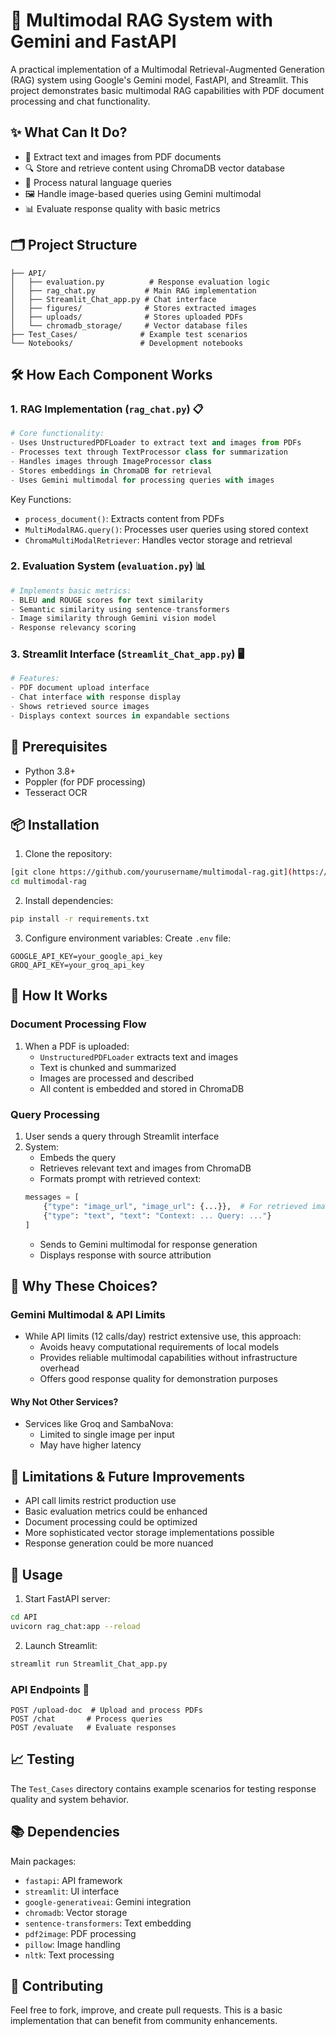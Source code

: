 # 🤖 Multimodal RAG System with Gemini and FastAPI

A practical implementation of a Multimodal Retrieval-Augmented Generation (RAG) system using Google's Gemini model, FastAPI, and Streamlit. This project demonstrates basic multimodal RAG capabilities with PDF document processing and chat functionality.

## ✨ What Can It Do?

- 📄 Extract text and images from PDF documents
- 🔍 Store and retrieve content using ChromaDB vector database
- 💬 Process natural language queries
- 🖼️ Handle image-based queries using Gemini multimodal
- 📊 Evaluate response quality with basic metrics

## 🗂️ Project Structure

```
├── API/
│   ├── evaluation.py          # Response evaluation logic
│   ├── rag_chat.py           # Main RAG implementation
│   ├── Streamlit_Chat_app.py # Chat interface
│   ├── figures/              # Stores extracted images
│   ├── uploads/              # Stores uploaded PDFs
│   └── chromadb_storage/     # Vector database files
├── Test_Cases/              # Example test scenarios
└── Notebooks/               # Development notebooks
```

## 🛠️ How Each Component Works

### 1. RAG Implementation (`rag_chat.py`) 📋
```python
# Core functionality:
- Uses UnstructuredPDFLoader to extract text and images from PDFs
- Processes text through TextProcessor class for summarization
- Handles images through ImageProcessor class
- Stores embeddings in ChromaDB for retrieval
- Uses Gemini multimodal for processing queries with images
```

Key Functions:
- `process_document()`: Extracts content from PDFs
- `MultiModalRAG.query()`: Processes user queries using stored context
- `ChromaMultiModalRetriever`: Handles vector storage and retrieval

### 2. Evaluation System (`evaluation.py`) 📊
```python
# Implements basic metrics:
- BLEU and ROUGE scores for text similarity
- Semantic similarity using sentence-transformers
- Image similarity through Gemini vision model
- Response relevancy scoring
```

### 3. Streamlit Interface (`Streamlit_Chat_app.py`) 🖥️
```python
# Features:
- PDF document upload interface
- Chat interface with response display
- Shows retrieved source images
- Displays context sources in expandable sections
```

## 🚀 Prerequisites

- Python 3.8+
- Poppler (for PDF processing)
- Tesseract OCR

## 📦 Installation

1. Clone the repository:
```bash
[git clone https://github.com/yourusername/multimodal-rag.git](https://github.com/Sanjith-3/multimodal-rag-gemini-fastapi.git)
cd multimodal-rag
```

2. Install dependencies:
```bash
pip install -r requirements.txt
```

3. Configure environment variables:
Create `.env` file:
```
GOOGLE_API_KEY=your_google_api_key
GROQ_API_KEY=your_groq_api_key
```

## 🔄 How It Works

### Document Processing Flow
1. When a PDF is uploaded:
   - `UnstructuredPDFLoader` extracts text and images
   - Text is chunked and summarized
   - Images are processed and described
   - All content is embedded and stored in ChromaDB

### Query Processing
1. User sends a query through Streamlit interface
2. System:
   - Embeds the query
   - Retrieves relevant text and images from ChromaDB
   - Formats prompt with retrieved context:
   ```python
   messages = [
       {"type": "image_url", "image_url": {...}},  # For retrieved images
       {"type": "text", "text": "Context: ... Query: ..."}
   ]
   ```
   - Sends to Gemini multimodal for response generation
   - Displays response with source attribution

## 🌟 Why These Choices?

### Gemini Multimodal & API Limits
- While API limits (12 calls/day) restrict extensive use, this approach:
  - Avoids heavy computational requirements of local models
  - Provides reliable multimodal capabilities without infrastructure overhead
  - Offers good response quality for demonstration purposes

#### Why Not Other Services?
- Services like Groq and SambaNova:
  - Limited to single image per input
  - May have higher latency

## 🚧 Limitations & Future Improvements

- API call limits restrict production use
- Basic evaluation metrics could be enhanced
- Document processing could be optimized
- More sophisticated vector storage implementations possible
- Response generation could be more nuanced

## 🎯 Usage

1. Start FastAPI server:
```bash
cd API
uvicorn rag_chat:app --reload
```

2. Launch Streamlit:
```bash
streamlit run Streamlit_Chat_app.py
```

### API Endpoints 🔌

```http
POST /upload-doc  # Upload and process PDFs
POST /chat       # Process queries
POST /evaluate   # Evaluate responses
```

## 📈 Testing

The `Test_Cases` directory contains example scenarios for testing response quality and system behavior.

## 📚 Dependencies

Main packages:
- `fastapi`: API framework
- `streamlit`: UI interface
- `google-generativeai`: Gemini integration
- `chromadb`: Vector storage
- `sentence-transformers`: Text embedding
- `pdf2image`: PDF processing
- `pillow`: Image handling
- `nltk`: Text processing

## 🤝 Contributing

Feel free to fork, improve, and create pull requests. This is a basic implementation that can benefit from community enhancements.
